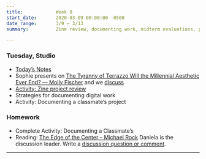 ```yaml
---
title:            Week 8
start_date:       2020-03-09 00:00:00 -0500
date_range:       3/9 – 3/13
summary:          Zine review, documenting work, midterm evaluations, project 3 intro

---
```



### Tuesday, Studio

- [Today&rsquo;s Notes](https://paper.dropbox.com/doc/Week-8-Zoom-Info-Best-Practices-Presenting-Interactive-Work--Av2SjPIlsbO9OOAJQOKB0mfFAQ-rx1kTJ4jPoVbPnEcouM2s)
- Sophie presents on [The Tyranny of Terrazzo Will the Millennial Aesthetic Ever End? — Molly Fischer](https://www.thecut.com/2020/03/will-the-millennial-aesthetic-ever-end.html) and we [discuss](https://paper.dropbox.com/doc/CI-20-Reading-Questions--Avi3IUF5s4Zw1~KvLBUzanOOAQ-j3rwtmto4gYuFZgXYRlAj)
- [Activity: Zine project review](https://app.mural.co/t/labud6290/m/labud6290/1583786452601/914f2c57b8e5ed943dfec818dd5bd4f632406059)
- Strategies for documenting digital work
- Activity: Documenting a classmate&rsquo;s project


### Homework
- Complete Activity: Documenting a Classmate&rsquo;s
- Reading: [The Edge of the Center – Michael Rock](https://2x4.org/ideas/2019/the-edge-of-the-center/) Daniela is the discussion leader. Write a [discussion question or comment](https://paper.dropbox.com/doc/CI-20-Reading-Questions--Av0pwRv9PNGrc7w~OM9w3XJoAQ-j3rwtmto4gYuFZgXYRlAj).


---
